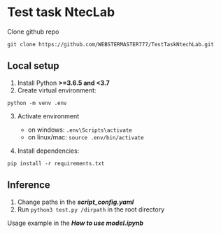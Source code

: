 # Test task NtecLab

Clone github repo 

```console
git clone https://github.com/WEBSTERMASTER777/TestTaskNtechLab.git
```

## Local setup

1. Install Python **>=3.6.5 and <3.7**
2. Create virtual environment:

```console
python -m venv .env
```

3. Activate environment
    - on windows: `.env\Scripts\activate`
    - on linux/mac: `source .env/bin/activate`

4. Install dependencies:

```console
pip install -r requirements.txt
```

## Inference

1. Change paths in the ***script_config.yaml***
2. Run `python3 test.py /dirpath` in the root directory

Usage example in the ***How to use model.ipynb***
